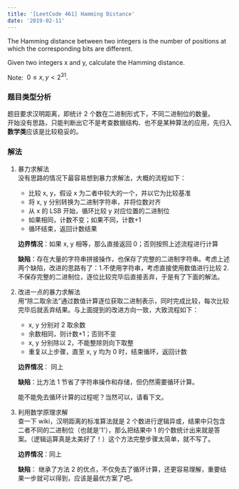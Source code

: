 ```yaml
---
title: '[LeetCode 461] Hamming Distance'
date: '2019-02-11'
---
```


The Hamming distance between two integers is the number of positions at which the corresponding bits are different.

Given two integers x and y, calculate the Hamming distance.

Note: $\ 0 ≤ x, y < 2^{31}.$

### 题目类型分析

题目要求汉明距离，即统计 2 个数在二进制形式下，不同二进制位的数量。  
开始没有思路，只能判断出它不是考查数据结构、也不是某种算法的应用，先归入**数学类**应该是比较稳妥的。

### 解法

1. 暴力求解法  
   没有思路的情况下最容易想到暴力求解法，大概的流程如下：

   - 比较 x, y，假设 x 为二者中较大的一个，并以它为比较基准
   - 将 x, y 分别转换为二进制字符串，并将位数对齐
   - 从 x 的 LSB 开始，循环比较 y 对应位置的二进制位
   - 如果相同，计数不变；如果不同，计数+1
   - 循环结束，返回计数结果

   **边界情况**：如果 x, y 相等，那么直接返回 0；否则按照上述流程进行计算

   **缺陷**：存在大量的字符串拼接操作，也保存了完整的二进制字符串。考虑上述两个缺陷，改进的思路有了：1.不使用字符串，考虑直接使用数值进行比较 2. 不保存完整的二进制位，逐位比较完毕后直接丢弃，于是有了下面的解法。

2. 改进一点的暴力求解法  
   用“除二取余法”通过数值计算逐位获取二进制表示，同时完成比较，每次比较完毕后就丢弃结果。与上面提到的改进方向一致，大致流程如下：

   - x, y 分别对 2 取余数
   - 余数相同，则计数+1；否则不变
   - x, y 分别除以 2，不能整除则向下取整
   - 重复以上步骤，直至 x, y 均为 0 时，结束循环，返回计数

   **边界情况**： 同上

   **缺陷**：比方法 1 节省了字符串操作和存储，但仍然需要循环计算。

   能不能免去循环计算的过程呢？当然可以，请看下文。

3. 利用数学原理求解  
   查一下 wiki，汉明距离的标准算法就是 2 个数进行逻辑异或，结果中只包含二者不同的二进制位（也就是'1'），那么把结果中 1 的个数统计出来就是答案。（逻辑运算真是太美好了！）这个方法完整步骤太简单，就不写了。

   **边界情况**：同上

   **缺陷**： 继承了方法 2 的优点，不仅免去了循环计算，还更容易理解，重要结果一步就可以得到，应该是最优方案了吧。
